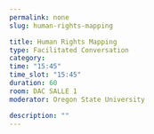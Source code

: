 ```yaml
---
permalink: none
slug: human-rights-mapping

title: Human Rights Mapping
type: Facilitated Conversation
category: 
time: "15:45"
time_slot: "15:45"
duration: 60
room: DAC SALLE 1
moderator: Oregon State University

description: ""
---
```

